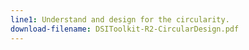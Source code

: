 ```yaml
---
line1: Understand and design for the circularity.
download-filename: DSIToolkit-R2-CircularDesign.pdf
---
```

